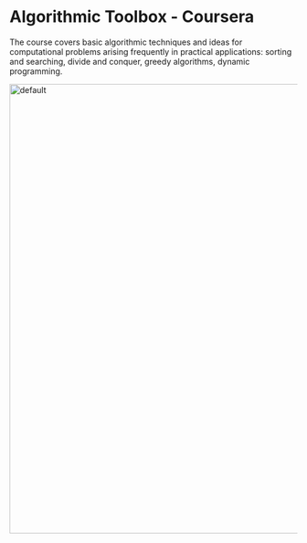 # Algorithmic Toolbox - Coursera

The course covers basic algorithmic techniques and ideas for computational problems arising frequently in practical applications: sorting and searching, divide and conquer, greedy algorithms, dynamic programming.

<img width="788" alt="default" src="https://user-images.githubusercontent.com/17565264/90374222-ca2bc500-e090-11ea-90a4-4393ba384420.png">


